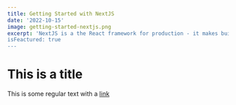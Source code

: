 ```yaml
---
title: Getting Started with NextJS
date: '2022-10-15'
image: getting-started-nextjs.png
excerpt: 'NextJS is a the React framework for production - it makes building fullstack React apps and sites a breeze and ships with built-in SSR.
isFeactured: true
---
```

# This is a title

This is some regular text with a [link](https://google.com)